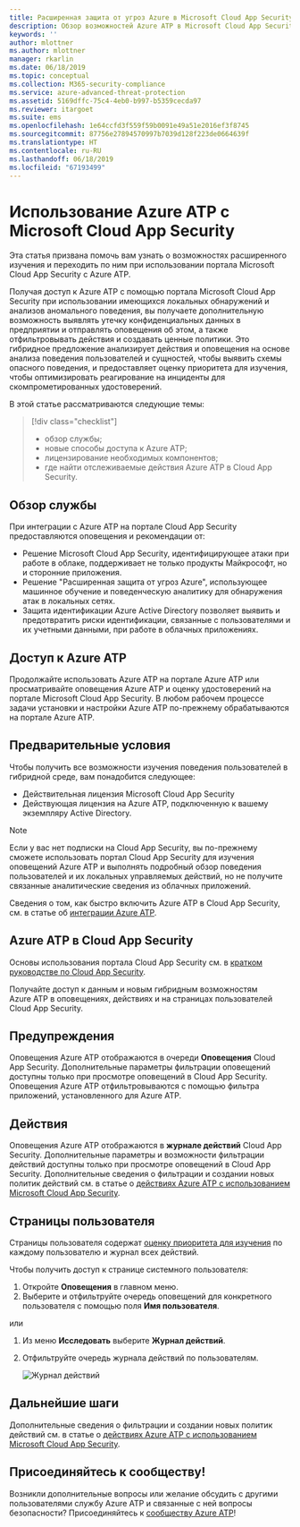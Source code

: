 ```yaml
---
title: Расширенная защита от угроз Azure в Microsoft Cloud App Security | Документация Майкрософт
description: Обзор возможностей Azure ATP в Microsoft Cloud App Security.
keywords: ''
author: mlottner
ms.author: mlottner
manager: rkarlin
ms.date: 06/18/2019
ms.topic: conceptual
ms.collection: M365-security-compliance
ms.service: azure-advanced-threat-protection
ms.assetid: 5169dffc-75c4-4eb0-b997-b5359cecda97
ms.reviewer: itargoet
ms.suite: ems
ms.openlocfilehash: 1e64ccfd3f559f59b0091e49a51e2016ef3f8745
ms.sourcegitcommit: 87756e27894570997b7039d128f223de0664639f
ms.translationtype: HT
ms.contentlocale: ru-RU
ms.lasthandoff: 06/18/2019
ms.locfileid: "67193499"
---
```

# <a name="using-azure-atp-with-microsoft-cloud-app-security"></a>Использование Azure ATP с Microsoft Cloud App Security 


Эта статья призвана помочь вам узнать о возможностях расширенного изучения и переходить по ним при использовании портала Microsoft Cloud App Security с Azure ATP. 

Получая доступ к Azure ATP с помощью портала Microsoft Cloud App Security при использовании имеющихся локальных обнаружений и анализов аномального поведения, вы получаете дополнительную возможность выявлять утечку конфиденциальных данных в предприятии и отправлять оповещения об этом, а также отфильтровывать действия и создавать ценные политики. Это гибридное предложение анализирует действия и оповещения на основе анализа поведения пользователей и сущностей, чтобы выявить схемы опасного поведения, и предоставляет оценку приоритета для изучения, чтобы оптимизировать реагирование на инциденты для скомпрометированных удостоверений. 

В этой статье рассматриваются следующие темы:

> [!div class="checklist"]
> * обзор службы;
> * новые способы доступа к Azure ATP;
> * лицензирование необходимых компонентов;
> * где найти отслеживаемые действия Azure ATP в Cloud App Security.

## <a name="service-overview"></a>Обзор службы

При интеграции с Azure ATP на портале Cloud App Security предоставляются оповещения и рекомендации от:
- Решение Microsoft Cloud App Security, идентифицирующее атаки при работе в облаке, поддерживает не только продукты Майкрософт, но и сторонние приложения.
- Решение "Расширенная защита от угроз Azure", использующее машинное обучение и поведенческую аналитику для обнаружения атак в локальных сетях.
- Защита идентификации Azure Active Directory позволяет выявить и предотвратить риски идентификации, связанные с пользователями и их учетными данными, при работе в облачных приложениях.

## <a name="access-azure-atp"></a>Доступ к Azure ATP

Продолжайте использовать Azure ATP на портале Azure ATP или просматривайте оповещения Azure ATP и оценку удостоверений на портале Microsoft Cloud App Security. В любом рабочем процессе задачи установки и настройки Azure ATP по-прежнему обрабатываются на портале Azure ATP. 

## <a name="prerequisites"></a>Предварительные условия

Чтобы получить все возможности изучения поведения пользователей в гибридной среде, вам понадобится следующее:
- Действительная лицензия Microsoft Cloud App Security
- Действующая лицензия на Azure ATP, подключенную к вашему экземпляру Active Directory.
 
>[!NOTE]
>Если у вас нет подписки на Cloud App Security, вы по-прежнему сможете использовать портал Cloud App Security для изучения оповещений Azure ATP и выполнять подробный обзор поведения пользователей и их локальных управляемых действий, но не получите связанные аналитические сведения из облачных приложений.

Сведения о том, как быстро включить Azure ATP в Cloud App Security, см. в статье об [интеграции Azure ATP](https://docs.microsoft.com/cloud-app-security/aatp-integration/enable-azure-advanced-threat-protection).  
 
## <a name="azure-atp-in-cloud-app-security"></a>Azure ATP в Cloud App Security 

Основы использования портала Cloud App Security см. в [кратком руководстве по Cloud App Security](https://docs.microsoft.com/cloud-app-security/getting-started-with-cloud-app-security). 

Получайте доступ к данным и новым гибридным возможностям Azure ATP в оповещениях, действиях и на страницах пользователей Cloud App Security. 

## <a name="alerts"></a>Предупреждения

Оповещения Azure ATP отображаются в очереди **Оповещения** Cloud App Security. Дополнительные параметры фильтрации оповещений доступны только при просмотре оповещений в Cloud App Security. Оповещения Azure ATP отфильтровываются с помощью фильтра приложений, установленного для Azure ATP. 


## <a name="activities"></a>Действия

Оповещения Azure ATP отображаются в **журнале действий** Cloud App Security. Дополнительные параметры и возможности фильтрации действий доступны только при просмотре оповещений в Cloud App Security. Дополнительные сведения о фильтрации и создании новых политик действий см. в статье о [действиях Azure ATP с использованием Microsoft Cloud App Security](https://docs.microsoft.com/azure-advanced-threat-protection/atp-activities-filtering-mcas).  

## <a name="user-pages"></a>Страницы пользователя 

Страницы пользователя содержат [оценку приоритета для изучения](https://docs.microsoft.com/cloud-app-security/tutorial-ueba) по каждому пользователю и журнал всех действий. 

Чтобы получить доступ к странице системного пользователя:
1. Откройте **Оповещения** в главном меню.
1. Выберите и отфильтруйте очередь оповещений для конкретного пользователя с помощью поля **Имя пользователя**.

 или

1. Из меню **Исследовать** выберите **Журнал действий**. 
1. Отфильтруйте очередь журнала действий по пользователям. 

    ![Журнал действий](media/atp-mcas-activity-filter.png)

## <a name="next-steps"></a>Дальнейшие шаги

Дополнительные сведения о фильтрации и создании новых политик действий см. в статье о [действиях Azure ATP с использованием Microsoft Cloud App Security](https://docs.microsoft.com/azure-advanced-threat-protection/atp-activities-filtering-mcas). 
  
## <a name="join-the-community"></a>Присоединяйтесь к сообществу!

Возникли дополнительные вопросы или желание обсудить с другими пользователями службу Azure ATP и связанные с ней вопросы безопасности? Присоединяйтесь к [сообществу Azure ATP](https://techcommunity.microsoft.com/t5/Azure-Advanced-Threat-Protection/bd-p/AzureAdvancedThreatProtection)!




